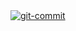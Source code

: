                 

   <div><a href="https://imgbb.com/"><img src="https://i.ibb.co/8mq5GWg/git-commit.png" style="margin: auto;" alt="git-commit" border="0"></a></div>  
                                                       
                                                                  





    



    

